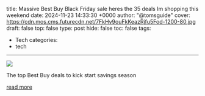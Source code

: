title: Massive Best Buy Black Friday sale heres the 35 deals Im shopping this weekend
date: 2024-11-23 14:33:30 +0000
author: "@tomsguide"
cover: https://cdn.mos.cms.futurecdn.net/7FkHv9ouFkKeazRjfu5Fod-1200-80.jpg
draft: false
top: false
type: post
hide: false
toc: false
tags:
  - Tech
categories:
  - tech
---

![](https://cdn.mos.cms.futurecdn.net/7FkHv9ouFkKeazRjfu5Fod-1200-80.jpg)

The top Best Buy deals to kick start savings season

[read more](https://www.tomsguide.com/sales-events/massive-best-buy-black-friday-sale-heres-the-35-deals-im-shopping-this-weekend)
